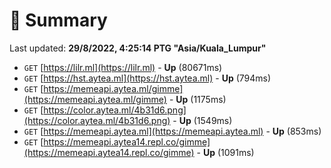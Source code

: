 # 📖 Summary
Last updated: **29/8/2022, 4:25:14 PTG "Asia/Kuala_Lumpur"**

- `GET` [https://lilr.ml](https://lilr.ml) - **Up** (80671ms)
- `GET` [https://hst.aytea.ml](https://hst.aytea.ml) - **Up** (794ms)
- `GET` [https://memeapi.aytea.ml/gimme](https://memeapi.aytea.ml/gimme) - **Up** (1175ms)
- `GET` [https://color.aytea.ml/4b31d6.png](https://color.aytea.ml/4b31d6.png) - **Up** (1549ms)
- `GET` [https://memeapi.aytea.ml](https://memeapi.aytea.ml) - **Up** (853ms)
- `GET` [https://memeapi.aytea14.repl.co/gimme](https://memeapi.aytea14.repl.co/gimme) - **Up** (1091ms)
